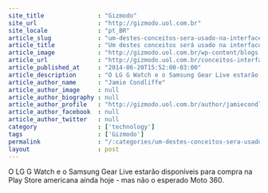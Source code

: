 ```yaml
---
site_title               : "Gizmodo"
site_url                 : "http://gizmodo.uol.com.br"
site_locale              : "pt_BR"
article_slug             : "um-destes-conceitos-sera-usado-na-interface-do-moto-360"
article_title            : "Um destes conceitos será usado na interface do Moto 360"
article_image            : "http://gizmodo.uol.com.br/wp-content/blogs.dir/8/files/2014/06/vanishing-hour21.png"
article_url              : "http://gizmodo.uol.com.br/conceitos-interface-moto-360/"
article_published_at     : "2014-06-20T15:52:00-03:00"
article_description      : "O LG G Watch e o Samsung Gear Live estarão disponíveis para compra na Play Store americana ainda hoje - mas não o esperado Moto 360."
article_author_name      : "Jamie Condliffe"
article_author_image     : null
article_author_biography : null
article_author_profile   : "http://gizmodo.uol.com.br/author/jamiecondliffe/"
article_author_facebook  : null
article_author_twitter   : null
category                 : ['technology']
tags                     : ['Gizmodo']
permalink                : "/:categories/um-destes-conceitos-sera-usado-na-interface-do-moto-360/"
layout                   : post
---
```


O LG G Watch e o Samsung Gear Live estarão disponíveis para compra na Play Store americana ainda hoje - mas não o esperado Moto 360.
